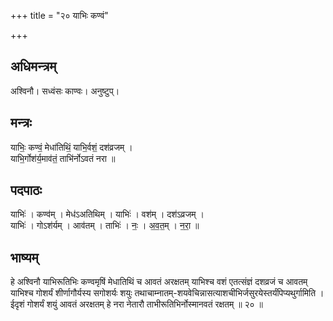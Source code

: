 +++
title = "२० याभिः कण्वं"

+++
## अधिमन्त्रम्
अश्विनौ। सध्वंसः काण्वः। अनुष्टुप्।

## मन्त्रः
याभिः॒ कण्वं॒ मेधा॑तिथिं॒ याभि॒र्वशं॒ दश॑व्रजम् ।  
याभि॒र्गोश॑र्य॒माव॑तं॒ ताभि॑र्नोऽवतं नरा ॥

## पदपाठः
याभिः॑ । कण्व॑म् । मेध॑ऽअतिथिम् । याभिः॑ । वश॑म् । दश॑ऽव्रजम् ।  
याभिः॑ । गोऽश॑र्यम् । आव॑तम् । ताभिः॑ । नः॒ । अ॒व॒त॒म् । न॒रा॒ ॥

## भाष्यम्
हे अश्विनौ याभिरूतिभिः कण्वमृषिं मेधातिथिं च आवतं अरक्षतम् याभिश्च वशं एतत्संज्ञं दशव्रजं च आवतम् याभिश्च गोशर्यं शीर्णागौर्यस्य सगोशर्यः शयुः तथाचाम्नातम्-शयवेचिन्नासत्याशचीभिर्जसुरयेस्तर्यंपिप्यथुर्गामिति । ईदृशं गोशर्यं शयुं आवतं अरक्षतम् हे नरा नेतारौ ताभीरूतिभिर्नोस्मानवतं रक्षतम् ॥ २० ॥